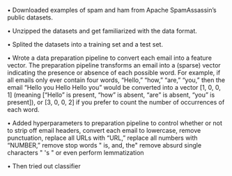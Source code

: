 • Downloaded examples of spam and ham from Apache SpamAssassin’s public
datasets.

• Unzipped the datasets and get familiarized  with the data format.

• Splited the datasets into a training set and a test set.

• Wrote a data preparation pipeline to convert each email into a feature vector.
The  preparation pipeline  transforms an email into a (sparse) vector
indicating the presence or absence of each possible word. For example, if all
emails only ever contain four words, “Hello,” “how,” “are,” “you,” then the email
“Hello you Hello Hello you” would be converted into a vector [1, 0, 0, 1]
(meaning [“Hello” is present, “how” is absent, “are” is absent, “you” is
present]), or [3, 0, 0, 2] if you prefer to count the number of occurrences of
each word.

• Added hyperparameters to  preparation pipeline to control
whether or not to strip off email headers, convert each email to lowercase,
remove punctuation, replace all URLs with “URL,” replace all numbers with
“NUMBER,”  remove stop words " is, and, the"  remove absurd single characters " 's " or even perform lemmatization 

• Then tried out  classifier
